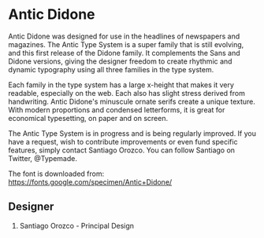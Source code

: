 # Antic Didone

Antic Didone was designed for use in the headlines of newspapers and magazines.
The Antic Type System is a super family that is still evolving, and this first
release of the Didone family. It complements the Sans and Didone versions,
giving the designer freedom to create rhythmic and dynamic typography using all
three families in the type system.

Each family in the type system has a large x-height that makes it very readable,
especially on the web. Each also has slight stress derived from handwriting.
Antic Didone's minuscule ornate serifs create a unique texture. With modern
proportions and condensed letterforms, it is great for economical typesetting,
on paper and on screen.

The Antic Type System is in progress and is being regularly improved. If you
have a request, wish to contribute improvements or even fund specific features,
simply contact Santiago Orozco. You can follow Santiago on Twitter, @Typemade.


The font is downloaded from:
https://fonts.google.com/specimen/Antic+Didone/




## Designer
1. Santiago Orozco - Principal Design

